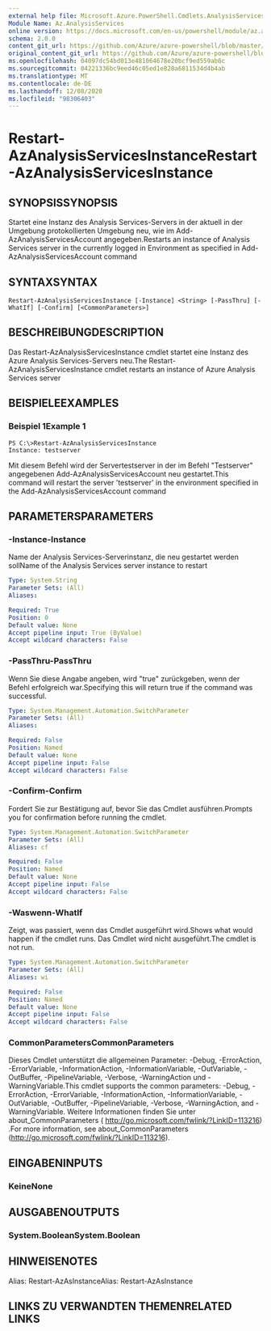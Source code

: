 ```yaml
---
external help file: Microsoft.Azure.PowerShell.Cmdlets.AnalysisServices.Dataplane.dll-Help.xml
Module Name: Az.AnalysisServices
online version: https://docs.microsoft.com/en-us/powershell/module/az.analysisservices/restart-azanalysisservicesinstance
schema: 2.0.0
content_git_url: https://github.com/Azure/azure-powershell/blob/master/src/AnalysisServices/AnalysisServices/help/Restart-AzAnalysisServicesInstance.md
original_content_git_url: https://github.com/Azure/azure-powershell/blob/master/src/AnalysisServices/AnalysisServices/help/Restart-AzAnalysisServicesInstance.md
ms.openlocfilehash: 04097dc54bd013e481064678e20bcf9ed559ab0c
ms.sourcegitcommit: 04221336bc9eed46c05ed1e828a6811534d4b4ab
ms.translationtype: MT
ms.contentlocale: de-DE
ms.lasthandoff: 12/08/2020
ms.locfileid: "98306403"
---
```

# <span data-ttu-id="8eb98-101">Restart-AzAnalysisServicesInstance</span><span class="sxs-lookup"><span data-stu-id="8eb98-101">Restart-AzAnalysisServicesInstance</span></span>

## <span data-ttu-id="8eb98-102">SYNOPSIS</span><span class="sxs-lookup"><span data-stu-id="8eb98-102">SYNOPSIS</span></span>
<span data-ttu-id="8eb98-103">Startet eine Instanz des Analysis Services-Servers in der aktuell in der Umgebung protokollierten Umgebung neu, wie im Add-AzAnalysisServicesAccount angegeben.</span><span class="sxs-lookup"><span data-stu-id="8eb98-103">Restarts an instance of Analysis Services server in the currently logged in Environment as specified in Add-AzAnalysisServicesAccount command</span></span>

## <span data-ttu-id="8eb98-104">SYNTAX</span><span class="sxs-lookup"><span data-stu-id="8eb98-104">SYNTAX</span></span>

```
Restart-AzAnalysisServicesInstance [-Instance] <String> [-PassThru] [-WhatIf] [-Confirm] [<CommonParameters>]
```

## <span data-ttu-id="8eb98-105">BESCHREIBUNG</span><span class="sxs-lookup"><span data-stu-id="8eb98-105">DESCRIPTION</span></span>
<span data-ttu-id="8eb98-106">Das Restart-AzAnalysisServicesInstance cmdlet startet eine Instanz des Azure Analysis Services-Servers neu.</span><span class="sxs-lookup"><span data-stu-id="8eb98-106">The Restart-AzAnalysisServicesInstance cmdlet restarts an instance of Azure Analysis Services server</span></span>

## <span data-ttu-id="8eb98-107">BEISPIELE</span><span class="sxs-lookup"><span data-stu-id="8eb98-107">EXAMPLES</span></span>

### <span data-ttu-id="8eb98-108">Beispiel 1</span><span class="sxs-lookup"><span data-stu-id="8eb98-108">Example 1</span></span>
```
PS C:\>Restart-AzAnalysisServicesInstance
Instance: testserver
```

<span data-ttu-id="8eb98-109">Mit diesem Befehl wird der Servertestserver in der im Befehl "Testserver" angegebenen Add-AzAnalysisServicesAccount neu gestartet.</span><span class="sxs-lookup"><span data-stu-id="8eb98-109">This command will restart the server 'testserver' in the environment specified in the Add-AzAnalysisServicesAccount command</span></span>

## <span data-ttu-id="8eb98-110">PARAMETERS</span><span class="sxs-lookup"><span data-stu-id="8eb98-110">PARAMETERS</span></span>

### <span data-ttu-id="8eb98-111">-Instance</span><span class="sxs-lookup"><span data-stu-id="8eb98-111">-Instance</span></span>
<span data-ttu-id="8eb98-112">Name der Analysis Services-Serverinstanz, die neu gestartet werden soll</span><span class="sxs-lookup"><span data-stu-id="8eb98-112">Name of the Analysis Services server instance to restart</span></span>

```yaml
Type: System.String
Parameter Sets: (All)
Aliases:

Required: True
Position: 0
Default value: None
Accept pipeline input: True (ByValue)
Accept wildcard characters: False
```

### <span data-ttu-id="8eb98-113">-PassThru</span><span class="sxs-lookup"><span data-stu-id="8eb98-113">-PassThru</span></span>
<span data-ttu-id="8eb98-114">Wenn Sie diese Angabe angeben, wird "true" zurückgeben, wenn der Befehl erfolgreich war.</span><span class="sxs-lookup"><span data-stu-id="8eb98-114">Specifying this will return true if the command was successful.</span></span>

```yaml
Type: System.Management.Automation.SwitchParameter
Parameter Sets: (All)
Aliases:

Required: False
Position: Named
Default value: None
Accept pipeline input: False
Accept wildcard characters: False
```

### <span data-ttu-id="8eb98-115">-Confirm</span><span class="sxs-lookup"><span data-stu-id="8eb98-115">-Confirm</span></span>
<span data-ttu-id="8eb98-116">Fordert Sie zur Bestätigung auf, bevor Sie das Cmdlet ausführen.</span><span class="sxs-lookup"><span data-stu-id="8eb98-116">Prompts you for confirmation before running the cmdlet.</span></span>

```yaml
Type: System.Management.Automation.SwitchParameter
Parameter Sets: (All)
Aliases: cf

Required: False
Position: Named
Default value: None
Accept pipeline input: False
Accept wildcard characters: False
```

### <span data-ttu-id="8eb98-117">-Waswenn</span><span class="sxs-lookup"><span data-stu-id="8eb98-117">-WhatIf</span></span>
<span data-ttu-id="8eb98-118">Zeigt, was passiert, wenn das Cmdlet ausgeführt wird.</span><span class="sxs-lookup"><span data-stu-id="8eb98-118">Shows what would happen if the cmdlet runs.</span></span>
<span data-ttu-id="8eb98-119">Das Cmdlet wird nicht ausgeführt.</span><span class="sxs-lookup"><span data-stu-id="8eb98-119">The cmdlet is not run.</span></span>

```yaml
Type: System.Management.Automation.SwitchParameter
Parameter Sets: (All)
Aliases: wi

Required: False
Position: Named
Default value: None
Accept pipeline input: False
Accept wildcard characters: False
```

### <span data-ttu-id="8eb98-120">CommonParameters</span><span class="sxs-lookup"><span data-stu-id="8eb98-120">CommonParameters</span></span>
<span data-ttu-id="8eb98-121">Dieses Cmdlet unterstützt die allgemeinen Parameter: -Debug, -ErrorAction, -ErrorVariable, -InformationAction, -InformationVariable, -OutVariable, -OutBuffer, -PipelineVariable, -Verbose, -WarningAction und -WarningVariable.</span><span class="sxs-lookup"><span data-stu-id="8eb98-121">This cmdlet supports the common parameters: -Debug, -ErrorAction, -ErrorVariable, -InformationAction, -InformationVariable, -OutVariable, -OutBuffer, -PipelineVariable, -Verbose, -WarningAction, and -WarningVariable.</span></span> <span data-ttu-id="8eb98-122">Weitere Informationen finden Sie unter about_CommonParameters ( http://go.microsoft.com/fwlink/?LinkID=113216) .</span><span class="sxs-lookup"><span data-stu-id="8eb98-122">For more information, see about_CommonParameters (http://go.microsoft.com/fwlink/?LinkID=113216).</span></span>

## <span data-ttu-id="8eb98-123">EINGABEN</span><span class="sxs-lookup"><span data-stu-id="8eb98-123">INPUTS</span></span>

### <span data-ttu-id="8eb98-124">Keine</span><span class="sxs-lookup"><span data-stu-id="8eb98-124">None</span></span>

## <span data-ttu-id="8eb98-125">AUSGABEN</span><span class="sxs-lookup"><span data-stu-id="8eb98-125">OUTPUTS</span></span>

### <span data-ttu-id="8eb98-126">System.Boolean</span><span class="sxs-lookup"><span data-stu-id="8eb98-126">System.Boolean</span></span>

## <span data-ttu-id="8eb98-127">HINWEISE</span><span class="sxs-lookup"><span data-stu-id="8eb98-127">NOTES</span></span>
<span data-ttu-id="8eb98-128">Alias: Restart-AzAsInstance</span><span class="sxs-lookup"><span data-stu-id="8eb98-128">Alias: Restart-AzAsInstance</span></span>

## <span data-ttu-id="8eb98-129">LINKS ZU VERWANDTEN THEMEN</span><span class="sxs-lookup"><span data-stu-id="8eb98-129">RELATED LINKS</span></span>
